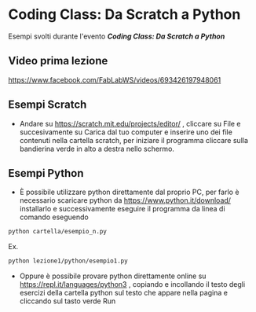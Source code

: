 # Coding Class: Da Scratch a Python
Esempi svolti durante l'evento ***Coding Class: Da Scratch a Python***

## Video prima lezione

https://www.facebook.com/FabLabWS/videos/693426197948061

## Esempi Scratch

- Andare su https://scratch.mit.edu/projects/editor/ , cliccare su File e succesivamente su Carica dal tuo computer e inserire uno dei file contenuti nella cartella scratch, per iniziare il programma cliccare sulla bandierina verde in alto a destra nello schermo.

## Esempi Python

- È possibile utilizzare python direttamente dal proprio PC, per farlo è necessario scaricare python da https://www.python.it/download/ installarlo e successivamente eseguire il programma da linea di comando eseguendo 
```bash
python cartella/esempio_n.py
 ``` 
 Ex.
 ```bash
python lezione1/python/esempio1.py
 ``` 

- Oppure è possibile provare python direttamente online su https://repl.it/languages/python3 , copiando e incollando il testo degli esercizi della cartella python sul testo che appare nella pagina e cliccando sul tasto verde Run